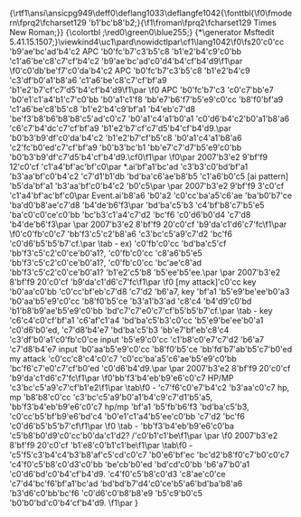 ﻿{\rtf1\ansi\ansicpg949\deff0\deflang1033\deflangfe1042{\fonttbl{\f0\fmodern\fprq2\fcharset129 \'b1\'bc\'b8\'b2;}{\f1\froman\fprq2\fcharset129 Times New Roman;}}
{\colortbl ;\red0\green0\blue255;}
{\*\generator Msftedit 5.41.15.1507;}\viewkind4\uc1\pard\nowidctlpar\cf1\lang1042\f0\fs20\'c0\'cc \'b9\'ae\'bc\'ad\'b4\'c2 APC \'b0\'fc\'b7\'c3\'b5\'c8 \'b1\'e2\'b4\'c9\'c0\'bb \'c1\'a6\'be\'c8\'c7\'cf\'b4\'c2 \'b9\'ae\'bc\'ad\'c0\'d4\'b4\'cf\'b4\'d9\f1\par
\f0\'c0\'db\'be\'f7\'c0\'da\'b4\'c2 APC \'b0\'fc\'b7\'c3\'b5\'c8 \'b1\'e2\'b4\'c9 \'c3\'df\'b0\'a1\'b8\'a6 \'c1\'a6\'be\'c8\'c7\'cf\'bf\'a9 \'b1\'e2\'b7\'cf\'c7\'d5\'b4\'cf\'b4\'d9\f1\par
\f0 APC \'b0\'fc\'b7\'c3 \'c0\'c7\'bb\'e7 \'b0\'e1\'c1\'a4\'b1\'c7\'c0\'bb \'b0\'a1\'c1\'f8 \'bb\'e7\'b6\'f7\'b5\'e9\'c0\'cc \'b8\'f0\'bf\'a9 \'c1\'a6\'be\'c8\'b5\'c8 \'b1\'e2\'b4\'c9\'bf\'a1 \'b4\'eb\'c7\'d8 \'be\'f3\'b8\'b6\'b8\'b8\'c5\'ad\'c0\'c7 \'b0\'a1\'c4\'a1\'b0\'a1 \'c0\'d6\'b4\'c2\'b0\'a1\'b8\'a6 \'c6\'c7\'b4\'dc\'c7\'cf\'bf\'a9 \'b1\'e2\'b7\'cf\'c7\'d5\'b4\'cf\'b4\'d9.\par
\'b0\'b3\'b9\'df\'c0\'da\'b4\'c2 \'b1\'e2\'b7\'cf\'b5\'c8 \'b0\'a1\'c4\'a1\'b8\'a6 \'c2\'fc\'b0\'ed\'c7\'cf\'bf\'a9 \'b0\'b3\'bc\'b1 \'bb\'e7\'c7\'d7\'b5\'e9\'c0\'bb \'b0\'b3\'b9\'df\'c7\'d5\'b4\'cf\'b4\'d9.\cf0\f1\par
\f0\par
2007\'b3\'e2 9\'bf\'f9 12\'c0\'cf \'c1\'a4\'bf\'ac\'bf\'c0\par
*.ai\'bf\'a1\'bc\'ad \'c3\'b3\'c0\'bd\'bf\'a1 \'b3\'aa\'bf\'c0\'b4\'c2 \'c7\'d1\'b1\'db \'bd\'ba\'c6\'ae\'b8\'b5 \'c1\'a6\'b0\'c5 [ai pattern] \'b5\'da\'bf\'a1 \'b3\'aa\'bf\'c0\'b4\'c2 \'b0\'c5\par
\par
2007\'b3\'e2 9\'bf\'f9 3\'c0\'cf \'c1\'a4\'bf\'ac\'bf\'c0\par
Event.ai\'b8\'a6 \'b0\'a2 \'c0\'cc\'ba\'a5\'c6\'ae \'ba\'b0\'b7\'ce \'ba\'d0\'b8\'ae\'c7\'d8 \'b4\'de\'b6\'f3\par
\'bd\'ba\'c5\'b3 \'c4\'bf\'b8\'c7\'b5\'e5 \'ba\'c0\'c0\'ce\'c0\'bb \'bc\'b3\'c1\'a4\'c7\'d2 \'bc\'f6 \'c0\'d6\'b0\'d4 \'c7\'d8 \'b4\'de\'b6\'f3\par
\par
2007\'b3\'e2 8\'bf\'f9 20\'c0\'cf \'b9\'da\'c1\'d6\'c7\'fc\f1\par
\f0\'c0\'fb\'c0\'c7 \'bb\'f3\'c5\'c2\'b8\'a6 \'c3\'bc\'c5\'a9\'c7\'d2 \'bc\'f6 \'c0\'d6\'b5\'b5\'b7\'cf.\par
\tab - ex) \'c0\'fb\'c0\'cc \'bd\'ba\'c5\'cf \'bb\'f3\'c5\'c2\'c0\'ce\'b0\'a1?, \'c0\'fb\'c0\'cc \'c8\'a6\'b5\'e5 \'bb\'f3\'c5\'c2\'c0\'ce\'b0\'a1?, \'c0\'fb\'c0\'cc \'bc\'ae\'c8\'ad \'bb\'f3\'c5\'c2\'c0\'ce\'b0\'a1? \'b1\'e2\'c5\'b8 \'b5\'ee\'b5\'ee.\par
\par
2007\'b3\'e2 8\'bf\'f9 20\'c0\'cf \'b9\'da\'c1\'d6\'c7\'fc\f1\par
\f0 [my attack]\'c0\'cc key \'b0\'aa\'c0\'bb \'c0\'cc\'bf\'eb\'c7\'d8 \'c7\'d2 \'b6\'a7, key \'bf\'a1 \'b5\'e9\'be\'ee\'b0\'a3 \'b0\'aa\'b5\'e9\'c0\'cc \'b8\'f0\'b5\'ce \'b3\'a1\'b3\'ad \'c8\'c4 \'b4\'d9\'c0\'bd \'b1\'b8\'b9\'ae\'b5\'e9\'c0\'bb \'bd\'c7\'c7\'e0\'c7\'cf\'b5\'b5\'b7\'cf.\par
\tab - key \'c6\'c4\'c0\'cf\'bf\'a1 \'c6\'af\'c1\'a4 \'bd\'ba\'c5\'b3\'c0\'cc \'b5\'e9\'be\'ee\'b0\'a1 \'c0\'d6\'b0\'ed, \'c7\'d8\'b4\'e7 \'bd\'ba\'c5\'b3 \'bb\'e7\'bf\'eb\'c8\'c4 \'c3\'df\'b0\'a1\'c0\'fb\'c0\'ce input \'b5\'e9\'c0\'cc \'c1\'b8\'c0\'e7\'c7\'d2 \'b6\'a7 \'c7\'d8\'b4\'e7 input \'b0\'aa\'b5\'e9\'c0\'cc \'b8\'f0\'b5\'ce \'bb\'fd\'b7\'ab\'b5\'c7\'b0\'ed my attack \'c0\'cc\'c8\'c4\'c0\'c7 \'c0\'cc\'ba\'a5\'c6\'ae\'b5\'e9\'c0\'bb \'bc\'f6\'c7\'e0\'c7\'cf\'b0\'ed \'c0\'d6\'b4\'d9.\par
\par
2007\'b3\'e2 8\'bf\'f9 20\'c0\'cf \'b9\'da\'c1\'d6\'c7\'fc\f1\par
\f0\'bb\'f3\'b4\'eb\'b9\'e6\'c0\'c7 HP/MP \'c3\'bc\'c5\'a9\'c7\'cf\'b1\'e2\f1\par
\tab\f0 - \'c7\'f6\'c0\'e7\'b4\'c2 \'b3\'aa\'c0\'c7 hp, mp \'b8\'b8\'c0\'cc \'c3\'bc\'c5\'a9\'b0\'a1\'b4\'c9\'c7\'d1\'b5\'a5, \'bb\'f3\'b4\'eb\'b9\'e6\'c0\'c7 hp/mp \'bf\'a1 \'b5\'fb\'b6\'f3 \'bd\'ba\'c5\'b3, \'c0\'cc\'b5\'bf\'b9\'e6\'bd\'c4 \'b0\'e1\'c1\'a4\'b5\'ee\'c0\'bb \'c7\'d2 \'bc\'f6 \'c0\'d6\'b5\'b5\'b7\'cf\f1\par
\f0  \tab - \'bb\'f3\'b4\'eb\'b9\'e6\'c0\'ba \'c5\'b8\'b0\'d9\'c0\'cc\'b0\'da\'c1\'d2? /\'c0\'b1\'c1\'be\f1\par
\par
\f0 2007\'b3\'e2 8\'bf\'f9 20\'c0\'cf \'b1\'e8\'c0\'b1\'c1\'be\f1\par
\tab\f0 - \'c5\'f5\'c3\'b4\'c4\'b3\'b8\'af\'c5\'cd\'c0\'c7 \'b0\'e6\'bf\'ec \'bc\'d2\'b8\'f0\'c7\'b0\'c0\'c7 \'c4\'f0\'c5\'b8\'c0\'d3\'c0\'bb \'be\'cb\'b0\'ed \'bd\'cd\'c0\'bb \'b6\'a7\'b0\'a1 \'c0\'d6\'bd\'c0\'b4\'cf\'b4\'d9. \'c4\'f0\'c5\'b8\'c0\'d3 \'c8\'ae\'c0\'ce \'c7\'d4\'bc\'f6\'bf\'a1\'bc\'ad \'bd\'bd\'b7\'d4\'c0\'ce\'b5\'a6\'bd\'ba\'b8\'a6 \'b3\'d6\'c0\'bb\'bc\'f6 \'c0\'d6\'c0\'b8\'b8\'e9 \'b5\'c9\'b0\'c5 \'b0\'b0\'bd\'c0\'b4\'cf\'b4\'d9. \f1\par
}
 